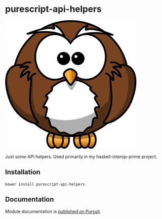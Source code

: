 # purescript-api-helpers

![API Helpers Mascot](/assets/mascot.jpg?raw=true "API Helpers Mascot")

Just some API helpers. Used primarily in my haskell-interop-prime project.

## Installation

```
bower install purescript-api-helpers
```

## Documentation

Module documentation is [published on Pursuit](http://pursuit.purescript.org/packages/purescript-api-helpers).
